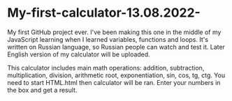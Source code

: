 # My-first-calculator-13.08.2022-
My first GitHub project ever. I've been making this one in the middle of my JavaScript learning when I learned variables, functions and loops.
It's written on Russian language, so Russian people can watch and test it.
Later English version of my calculator will be uploaded.

This calculator includes main math operations: addition, subtraction, multiplication, division, arithmetic root, exponentiation, sin, cos, tg, ctg.
You need to start HTML.html then calculator will be ran. Enter your numbers in the box and get a result.

